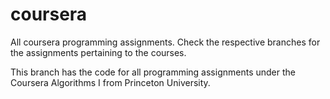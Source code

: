 # coursera
All coursera programming assignments.
Check the respective branches for the assignments pertaining to the courses.

This branch has the code for all programming assignments under the Coursera Algorithms I from Princeton University.

